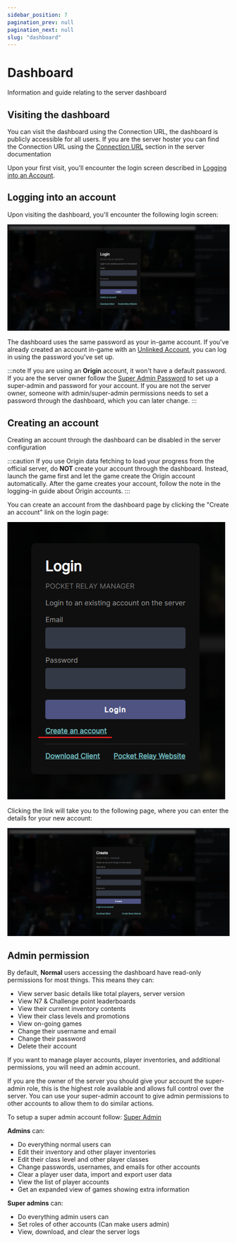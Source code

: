 ```yaml
---
sidebar_position: 7
pagination_prev: null
pagination_next: null
slug: "dashboard"
---
```


# Dashboard

Information and guide relating to the server dashboard

## Visiting the dashboard

You can visit the dashboard using the Connection URL, the dashboard is publicly accessible for all users. If you are the
server hoster you can find the Connection URL using the [Connection URL](./2-executable.mdx#4-connection-url) section in the server documentation

Upon your first visit, you'll encounter the login screen described in [Logging into an Account](#logging-into-an-account).

## Logging into an account

Upon visiting the dashboard, you'll encounter the following login screen:

![Dashboard Login](./img/dashboard-login.png)

The dashboard uses the same password as your in-game account. If you've already created an account in-game with an [Unlinked Account](../client/9-unlinked-accounts.md), you can log in using the password you've set up.

:::note
If you are using an **Origin** account, it won't have a default password. If you are the server owner follow the [Super Admin Password](4-configuration.md#super-password) to set up a super-admin and password for your account. If you are not the server owner, someone with admin/super-admin permissions needs to set a password through the dashboard, which you can later change.
:::

## Creating an account

Creating an account through the dashboard can be disabled in the server configuration

:::caution
If you use Origin data fetching to load your progress from the official server, do **NOT** create your account through the dashboard. Instead, launch the game first and let the game create the Origin account automatically. After the game creates your account, follow the note in the logging-in guide about Origin accounts.
:::

You can create an account from the dashboard page by clicking the "Create an account" link on the login page:

![Dashboard login create link](./img/dashboard-login-create.png)

Clicking the link will take you to the following page, where you can enter the details for your new account:

![Dashboard Create](./img/dashboard-create.png)


## Admin permission

By default, **Normal** users accessing the dashboard have read-only permissions for most things. This means they can:
- View server basic details like total players, server version
- View N7 & Challenge point leaderboards
- View their current inventory contents 
- View their class levels and promotions
- View on-going games 
- Change their username and email
- Change their password
- Delete their account

If you want to manage player accounts, player inventories, and additional permissions, you will need an admin account.

If you are the owner of the server you should give your account the super-admin role, this is the highest role available and allows full control over the server. You can use your super-admin account to give admin permissions to other accounts to allow them to do similar actions.

To setup a super admin account follow: [Super Admin](4-configuration.md#super-admin)

**Admins** can:
- Do everything normal users can
- Edit their inventory and other player inventories
- Edit their class level and other player classes
- Change passwords, usernames, and emails for other accounts
- Clear a player user data, import and export user data
- View the list of player accounts
- Get an expanded view of games showing extra information

**Super admins** can:
- Do everything admin users can
- Set roles of other accounts (Can make users admin)
- View, download, and clear the server logs